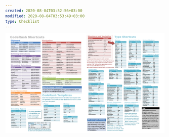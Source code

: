 ```yaml
---
created: 2020-08-04T03:52:56+03:00
modified: 2020-08-04T03:53:49+03:00
type: Checklist
---
```


![Image](./image_picker3620832126059466601.jpg)
